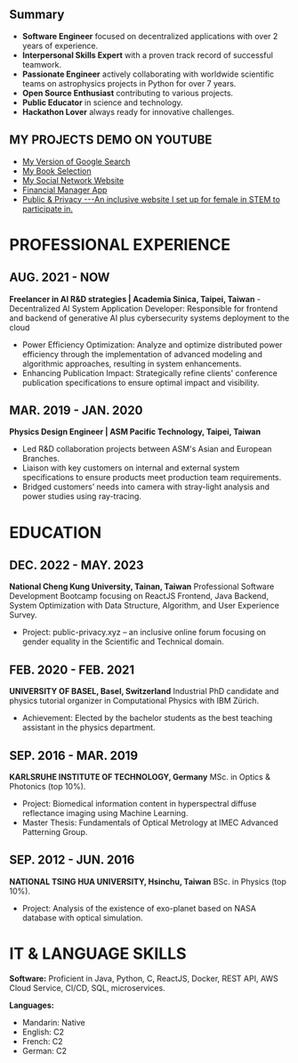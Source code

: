 ## Summary

- **Software Engineer** focused on decentralized applications with over 2 years of experience.
- **Interpersonal Skills Expert** with a proven track record of successful teamwork.
- **Passionate Engineer** actively collaborating with worldwide scientific teams on astrophysics projects in Python for over 7 years.
- **Open Source Enthusiast** contributing to various projects.
- **Public Educator** in science and technology.
- **Hackathon Lover** always ready for innovative challenges.

## MY PROJECTS DEMO ON YOUTUBE

-  [My Version of Google Search](https://youtu.be/sjy78Rc3Qfg?si=r-1gv5brqW5SjEU0)
-  [My Book Selection](https://youtu.be/-4R4KqfIyH4?si=ACmvL9t2eb9myx1m)
-  [My Social Network Website](https://youtu.be/qZZ0oMD-Y_E?si=tOpJlIjIlIpbMjlJ)
-  [Financial Manager App](https://youtu.be/UPMghQvOQII?si=fxJdDGZfG-tCFg0a)
-  [Public & Privacy ---An inclusive website I set up for female in STEM to participate in.](www.public-privacy.xyz) 

# PROFESSIONAL EXPERIENCE

## AUG. 2021 - NOW
**Freelancer in AI R&D strategies | Academia Sinica, Taipei, Taiwan**
-Decentralized AI System Application Developer: Responsible for frontend and backend of generative AI plus cybersecurity systems deployment to the cloud
- Power Efficiency Optimization: Analyze and optimize distributed power efficiency through the implementation of advanced modeling and algorithmic approaches, resulting in system enhancements.
- Enhancing Publication Impact: Strategically refine clients' conference publication specifications to ensure optimal impact and visibility.

## MAR. 2019 - JAN. 2020
**Physics Design Engineer | ASM Pacific Technology, Taipei, Taiwan**
- Led R&D collaboration projects between ASM's Asian and European Branches.
- Liaison with key customers on internal and external system specifications to ensure products meet production team requirements.
- Bridged customers’ needs into camera with stray-light analysis and power studies using ray-tracing.

# EDUCATION

## DEC. 2022 - MAY. 2023
**National Cheng Kung University, Tainan, Taiwan**
Professional Software Development Bootcamp focusing on ReactJS Frontend, Java Backend, System Optimization with Data Structure, Algorithm, and User Experience Survey.
- Project: public-privacy.xyz – an inclusive online forum focusing on gender equality in the Scientific and Technical domain.

## FEB. 2020 - FEB. 2021
**UNIVERSITY OF BASEL, Basel, Switzerland**
Industrial PhD candidate and physics tutorial organizer in Computational Physics with IBM Zürich.
- Achievement: Elected by the bachelor students as the best teaching assistant in the physics department.

## SEP. 2016 - MAR. 2019
**KARLSRUHE INSTITUTE OF TECHNOLOGY, Germany**
MSc. in Optics & Photonics (top 10%).
- Project: Biomedical information content in hyperspectral diffuse reflectance imaging using Machine Learning.
- Master Thesis: Fundamentals of Optical Metrology at IMEC Advanced Patterning Group.

## SEP. 2012 - JUN. 2016
**NATIONAL TSING HUA UNIVERSITY, Hsinchu, Taiwan**
BSc. in Physics (top 10%).
- Project: Analysis of the existence of exo-planet based on NASA database with optical simulation.

# IT & LANGUAGE SKILLS

**Software:**
Proficient in Java, Python, C, ReactJS, Docker, REST API, AWS Cloud Service, CI/CD, SQL, microservices.

**Languages:**
- Mandarin: Native
- English: C2
- French: C2
- German: C2

